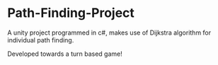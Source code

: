 # Path-Finding-Project
  A unity project programmed in c#, makes use of Dijkstra algorithm for individual path finding.

  Developed towards a turn based game!

